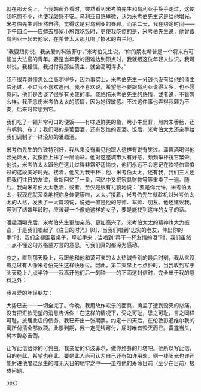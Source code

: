 
就在那天晚上，当我朝窗外看时，突然看到米考伯先生和乌利亚手挽手走过，这使我吃惊不小，也使我颇感不安。乌利亚自感卑微，认为米考伯先生这是给他增光，米考伯先生则怡然自得，觉得这是对乌利亚的眷顾。而第二天，我在约定时间——下午四点——应邀去那家小旅馆吃饭时，更使我吃惊的是，米考伯先生说，他曾跟乌利亚一起去他家，在希普太太那儿喝了掺水的白兰地。

“我要跟你说，我亲爱的科波菲尔，”米考伯先生说，“你的朋友希普是一个将来有可能当大法官的青年。要是当年我的困难达到顶点时，我就跟这位年轻人认识，我可以说，我相信，我对付我那些债主，就会高明得多。”

我不很弄得懂怎么会高明得多，因为事实上，米考伯先生一分钱也没有给他的债主偿还过，不过我不喜欢追问。我不喜欢说，希望他不要跟乌利亚说得太多，也不愿意问，他们是否谈了很多有关我的事。我怕伤米考伯先生的感情，或者说，不管怎么样，我不愿伤米考伯太太的感情，因为她很敏感。不过这件事也弄得我颇为不安，后来时常想到它。

我们吃了一顿非常可口的便饭——有味道鲜美的鱼，烤小牛里脊，煎肉末香肠，还有鹌鹑、布丁；我们喝的是葡萄酒，还有烈性的麦酒。饭后，米考伯太太还亲手给我们调制了一钵滚热的潘趣酒。

米考伯先生的兴致特别好，我从来没有看见他跟人这样有说有笑过。潘趣酒喝得他容光焕发，就像脸上抹了一层油彩。他对这座城市大有好感，频频举杯祝它繁荣。他说，米考伯太太跟他在这儿过得非常舒适愉快，他们永远不会忘记在坎特伯雷度过的这段美好时光。接着，他又为我干杯；他、米考伯太太，还有我，我们三人还把我们往日的友谊，重新回忆了一番，回忆中又把家具财物等等重卖了一遍。随后，我向米考伯太太敬酒，或者，至少是很有礼貌地说：“要是你允许，米考伯太太，我现在就荣幸地祝你身体健康啦，太太。”接着，米考伯先生就趁机对米考伯太太的人格，发表了一大篇颂词，说她一直是他的导师、军师、朋友。他还建议我，等到了结婚年龄时，应该娶一个像她这样的女子，要是能找到这样的女子的话。

潘趣酒喝完后，米考伯先生更加亲热、更加高兴了。米考伯太太的精神也大为振奋，于是我们唱起了《往日的时光》[8]，当我们唱到“忠实的老友，伸出你的手”时，我们全都围着桌子，牵起手来；当唱到“再干一杯友情的酒”时，我们虽然一点不懂这句苏格兰方言的意思，可我们真的都深为感动。

总之，直到那天晚上，我跟他和他和蔼可亲的太太热诚告别的最后时刻，我从来没有见过有人像米考伯先生这样快乐过。因此，第二天早上七点钟时，当我收到写于头天晚上九点半钟——我离开他们后一刻钟——的下面这封信时，完全出于我的意料之外：

我亲爱的年轻朋友：

大势已去——一切全完了。今晚，我用故作欢乐的面具，掩盖了遭到毁灭的悲痛，没有把汇款无望的消息告诉你！在这样的情况下，受之可耻，思之可耻，言之同样可耻。旅居此店的债务，我已开出一张期票，约定十四天后，在伦敦彭通维尔我的寓所付清全部款项。此票到期，我一定无钱可付，届时唯有毁灭而已。雷霆当头，树木势必击倒。

让写此信给你的可怜虫，我亲爱的科波菲尔，做你终身的灯塔吧。他所以写此信，目的在此，希望也在此。要是此人尚可认为自己还有如许用处，则一线阳光也许还能射进他度过余生的暗无天日的地牢之中——虽然他的寿命目前（至少在目前）极成问题。

[next](page239.md)